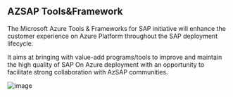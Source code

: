 ## AZSAP Tools&Framework

The Microsoft Azure Tools & Frameworks for SAP initiative will enhance the customer experience on Azure Platform throughout the SAP deployment lifecycle.   

It aims at bringing with value-add programs/tools to improve and maintain the high quality of SAP On Azure deployment with an opportunity to facilitate strong collaboration with AzSAP communities.

![image](https://user-images.githubusercontent.com/24598299/173866407-f491bb67-69aa-4679-864a-a4cbc11993aa.png)



